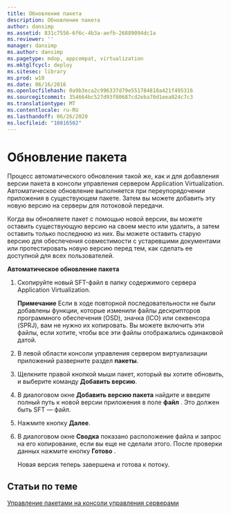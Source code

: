 ```yaml
---
title: Обновление пакета
description: Обновление пакета
author: dansimp
ms.assetid: 831c7556-6f6c-4b3a-aefb-26889094dc1a
ms.reviewer: ''
manager: dansimp
ms.author: dansimp
ms.pagetype: mdop, appcompat, virtualization
ms.mktglfcycl: deploy
ms.sitesec: library
ms.prod: w10
ms.date: 06/16/2016
ms.openlocfilehash: 0a9b3eca2c996337d79e551784818a421f495316
ms.sourcegitcommit: 354664bc527d93f80687cd2eba70d1eea024c7c3
ms.translationtype: MT
ms.contentlocale: ru-RU
ms.lasthandoff: 06/26/2020
ms.locfileid: "10816502"
---
```

# Обновление пакета


Процесс автоматического обновления такой же, как и для добавления версии пакета в консоли управления сервером Application Virtualization. Автоматическое обновление выполняется при переупорядочении приложения в существующем пакете. Затем вы можете добавить эту новую версию на серверы для потоковой передачи.

Когда вы обновляете пакет с помощью новой версии, вы можете оставить существующую версию на своем место или удалить, а затем оставить только последнюю из них. Вы можете оставить старую версию для обеспечения совместимости с устаревшими документами или протестировать новую версию перед тем, как сделать ее доступной для всех пользователей.

**Автоматическое обновление пакета**

1.  Скопируйте новый SFT-файл в папку содержимого сервера Application Virtualization.

    **Примечание**  Если в ходе повторной последовательности не были добавлены функции, которые изменили файлы дескрипторов программного обеспечения (OSD), значка (ICO) или секвенсора (SPRJ), вам не нужно их копировать. Вы можете включить эти файлы, если хотите, чтобы все эти файлы отображались одинаковой датой.

     

2.  В левой области консоли управления сервером виртуализации приложений разверните раздел **пакеты**.

3.  Щелкните правой кнопкой мыши пакет, который вы хотите обновить, и выберите команду **Добавить версию**.

4.  В диалоговом окне **Добавить версию пакета** найдите и введите полный путь к новой версии приложения в поле **файл** . Это должен быть SFT — файл.

5.  Нажмите кнопку **Далее**.

6.  В диалоговом окне **Сводка** показано расположение файла и запрос на его копирование, если вы еще не сделали этого. После проверки данных нажмите кнопку **Готово** .

    Новая версия теперь завершена и готова к потоку.

## Статьи по теме


[Управление пакетами на консоли управления серверами](how-to-manage-packages-in-the-server-management-console.md)

 

 





